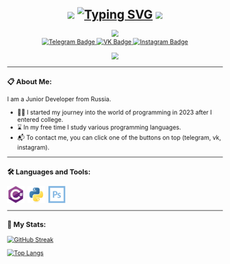 <div id="header" align="center">
  <h1>
    <img src="https://cur.glitter-graphics.net/pub/3719/3719211j01pncxkem.gif" width="40px"/>
  <a href="https://git.io/typing-svg"><img src="https://readme-typing-svg.herokuapp.com?font=Delicious+Handrawn&size=36&pause=1000&color=9E00B8&background=FF000000&center=true&vCenter=true&width=200&height=35&lines=Look+who%E2%80%99s+here!" alt="Typing SVG" /></a>
  <img src="https://cur.glitter-graphics.net/pub/3719/3719211j01pncxkem.gif" width="40px"/>
</h1>
  <img src="https://thumbs.gfycat.com/ImpassionedHeartfeltJenny-size_restricted.gif" width="200"/>
</div>
<div id="badges" align="center">
    <a href="https://t.me/harrrdie">
  <img src="https://img.shields.io/badge/Telegram-purple?style=for-the-badge&logo=telegram&logoColor=white" alt="Telegram Badge"/>
      </a>
  <a href="https://vk.com/harrrdie">
  <img src="https://img.shields.io/badge/VK-blue?style=for-the-badge&logo=vk&logoColor=white" alt="VK Badge"/>
      </a>
  <a href="https://www.instagram.com/harrrdie/">
  <img src="https://img.shields.io/badge/Instagram-purple?logo=instagram&logoColor=white&style=for-the-badge" alt="Instagram Badge"/>
    </a>
  <br>
  <img src="https://komarev.com/ghpvc/?username=harrrdie&style=flat-square&color=blue" alt=""/>
</div>
<div id="header" align="center">
  <img src="https://cdn-images-1.medium.com/v2/resize:fit:1600/1*5fIUIzQrNVPBzeQZiLM27w.gif" width="500"/>
</div>

---

### :clipboard: About Me:
I am a Junior Developer from Russia.
- :man_student: I started my journey into the world of programming in 2023 after I entered college.
- :hourglass: In my free time I study various programming languages.
- :mailbox_with_mail: To contact me, you can click one of the buttons on top (telegram, vk, instagram).
---

### :hammer_and_wrench: Languages and Tools:
<div>
  <img src="https://github.com/devicons/devicon/blob/master/icons/csharp/csharp-original.svg" title="C#" alt="C#" width="40" height="40"/>&nbsp;
  <img src="https://github.com/devicons/devicon/blob/master/icons/python/python-original.svg" title="Python" alt="Python" width="40" height="40"/>&nbsp;
  <img src="https://github.com/devicons/devicon/blob/master/icons/photoshop/photoshop-line.svg" title="Photoshop" alt="Photoshop" width="40" height="40"/>&nbsp;
</div>

---

### :memo: My Stats:
[![GitHub Streak](http://github-readme-streak-stats.herokuapp.com?user=harrrdie&theme=highcontrast)](https://git.io/streak-stats)

[![Top Langs](https://github-readme-stats.vercel.app/api/top-langs/?username=your-github-username&layout=compact&theme=vision-friendly-dark)](https://github.com/anuraghazra/github-readme-stats)

